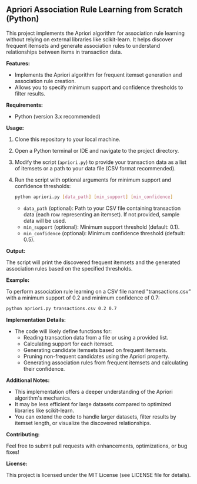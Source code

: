 ## Apriori Association Rule Learning from Scratch (Python)

This project implements the Apriori algorithm for association rule learning without relying on external libraries like scikit-learn. It helps discover frequent itemsets and generate association rules to understand relationships between items in transaction data.

**Features:**

- Implements the Apriori algorithm for frequent itemset generation and association rule creation.
- Allows you to specify minimum support and confidence thresholds to filter results.

**Requirements:**

- Python (version 3.x recommended)

**Usage:**

1. Clone this repository to your local machine.
2. Open a Python terminal or IDE and navigate to the project directory.
3. Modify the script (`apriori.py`) to provide your transaction data as a list of itemsets or a path to your data file (CSV format recommended).
4. Run the script with optional arguments for minimum support and confidence thresholds:

   ```bash
   python apriori.py [data_path] [min_support] [min_confidence]
   ```

   - `data_path` (optional): Path to your CSV file containing transaction data (each row representing an itemset). If not provided, sample data will be used.
   - `min_support` (optional): Minimum support threshold (default: 0.1).
   - `min_confidence` (optional): Minimum confidence threshold (default: 0.5).

**Output:**

The script will print the discovered frequent itemsets and the generated association rules based on the specified thresholds.

**Example:**

To perform association rule learning on a CSV file named "transactions.csv" with a minimum support of 0.2 and minimum confidence of 0.7:

```bash
python apriori.py transactions.csv 0.2 0.7
```

**Implementation Details:**

- The code will likely define functions for:
    - Reading transaction data from a file or using a provided list.
    - Calculating support for each itemset.
    - Generating candidate itemsets based on frequent itemsets.
    - Pruning non-frequent candidates using the Apriori property.
    - Generating association rules from frequent itemsets and calculating their confidence.

**Additional Notes:**

- This implementation offers a deeper understanding of the Apriori algorithm's mechanics.
- It may be less efficient for large datasets compared to optimized libraries like scikit-learn.
- You can extend the code to handle larger datasets, filter results by itemset length, or visualize the discovered relationships.

**Contributing:**

Feel free to submit pull requests with enhancements, optimizations, or bug fixes!

**License:**

This project is licensed under the MIT License (see LICENSE file for details).

